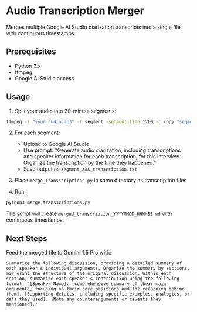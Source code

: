 # Audio Transcription Merger

Merges multiple Google AI Studio diarization transcripts into a single file with continuous timestamps.

## Prerequisites

- Python 3.x
- ffmpeg
- Google AI Studio access

## Usage

1. Split your audio into 20-minute segments:
```bash
ffmpeg -i "your_audio.mp3" -f segment -segment_time 1200 -c copy "segment_%03d.mp3"
```

2. For each segment:
   - Upload to Google AI Studio
   - Use prompt: "Generate audio diarization, including transcriptions and speaker information for each transcription, for this interview. Organize the transcription by the time they happened."
   - Save output as `segment_XXX_transcription.txt`

3. Place `merge_transscriptions.py` in same directory as transcription files

4. Run:
```bash
python3 merge_transscriptions.py
```

The script will create `merged_transcription_YYYYMMDD_HHMMSS.md` with continuous timestamps.

## Next Steps

Feed the merged file to Gemini 1.5 Pro with:
```
Summarize the following discussion, providing a detailed summary of each speaker's individual arguments. Organize the summary by sections, mirroring the structure of the original discussion. Within each section, summarize each speaker's contribution using the following format: "[Speaker Name]: [comprehensive summary of their main arguments, focusing on their core positions and the reasoning behind them]. [Supporting details, including specific examples, analogies, or data they used]. [Note any counterarguments or caveats they mentioned]."
```